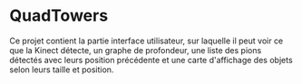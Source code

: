 QuadTowers 
=================

Ce projet contient la partie interface utilisateur, sur laquelle il peut voir ce que la Kinect détecte, un graphe de profondeur, une liste des pions détectés avec leurs position précédente et une carte d'affichage des objets selon leurs taille et position.

